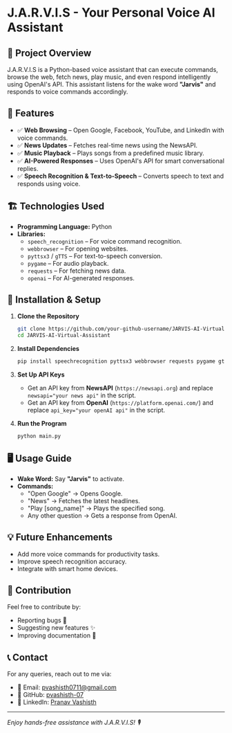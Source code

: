 # J.A.R.V.I.S - Your Personal Voice AI Assistant

## 📌 Project Overview
J.A.R.V.I.S is a Python-based voice assistant that can execute commands, browse the web, fetch news, play music, and even respond intelligently using OpenAI's API. This assistant listens for the wake word **"Jarvis"** and responds to voice commands accordingly.

## 🚀 Features
- ✅ **Web Browsing** – Open Google, Facebook, YouTube, and LinkedIn with voice commands.
- ✅ **News Updates** – Fetches real-time news using the NewsAPI.
- ✅ **Music Playback** – Plays songs from a predefined music library.
- ✅ **AI-Powered Responses** – Uses OpenAI's API for smart conversational replies.
- ✅ **Speech Recognition & Text-to-Speech** – Converts speech to text and responds using voice.

## 🏗️ Technologies Used
- **Programming Language:** Python
- **Libraries:**
  - `speech_recognition` – For voice command recognition.
  - `webbrowser` – For opening websites.
  - `pyttsx3` / `gTTS` – For text-to-speech conversion.
  - `pygame` – For audio playback.
  - `requests` – For fetching news data.
  - `openai` – For AI-generated responses.

## 🔧 Installation & Setup
1. **Clone the Repository**
   ```sh
   git clone https://github.com/your-github-username/JARVIS-AI-Virtual-Assistant.git
   cd JARVIS-AI-Virtual-Assistant
   ```

2. **Install Dependencies**
   ```sh
   pip install speechrecognition pyttsx3 webbrowser requests pygame gtts openai
   ```

3. **Set Up API Keys**
   - Get an API key from **NewsAPI** (`https://newsapi.org`) and replace `newsapi="your news api"` in the script.
   - Get an API key from **OpenAI** (`https://platform.openai.com/`) and replace `api_key="your openAI api"` in the script.

4. **Run the Program**
   ```sh
   python main.py
   ```

## 🖥️ Usage Guide
- **Wake Word:** Say **"Jarvis"** to activate.
- **Commands:**
  - "Open Google" → Opens Google.
  - "News" → Fetches the latest headlines.
  - "Play [song_name]" → Plays the specified song.
  - Any other question → Gets a response from OpenAI.

## 💡 Future Enhancements
- Add more voice commands for productivity tasks.
- Improve speech recognition accuracy.
- Integrate with smart home devices.

## 🤝 Contribution
Feel free to contribute by:
- Reporting bugs 🐞
- Suggesting new features ✨
- Improving documentation 📖

## 📞 Contact
For any queries, reach out to me via:
- 📧 Email: pvashisth0711@gmail.com
- 🔗 GitHub: [pvashisth-07](https://github.com/pvashisth-07)
- 🔗 LinkedIn: [Pranav Vashisth](https://www.linkedin.com/in/pranav-vashisth/)

---
_Enjoy hands-free assistance with J.A.R.V.I.S! 🎙️_
